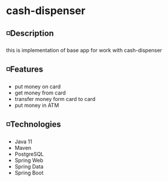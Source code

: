 # ****cash-dispenser****

## ◽Description
this is implementation of base app for work with cash-dispenser

## ◽Features
 - put money on card
 - get money from card
 - transfer money form card to card
 - put money in ATM

## ◽Technologies
- Java 11
- Maven
- PostgreSQL
- Spring Web
- Spring Data 
- Spring Boot
